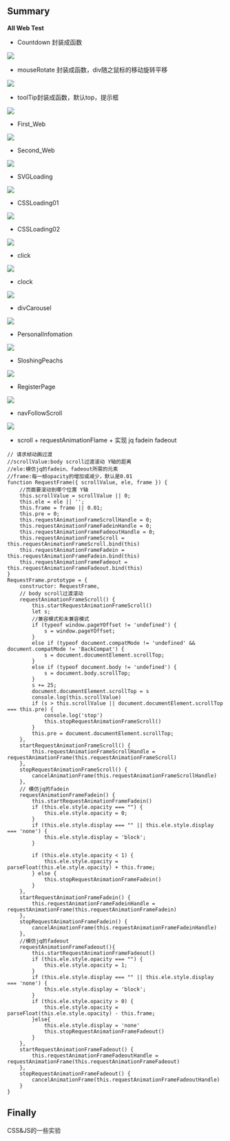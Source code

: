 ## Summary
**All Web Test**

* Countdown 封装成函数

![](IllustrateImg/Countdown.gif)

* mouseRotate 封装成函数，div随之鼠标的移动旋转平移

![](IllustrateImg/mouseRotate.gif)

* toolTip封装成函数，默认top，提示框

![](IllustrateImg/toolTip.gif)

* First_Web

![](IllustrateImg/first.gif)

* Second_Web

![](IllustrateImg/second.gif)

* SVGLoading

![](IllustrateImg/SVGLoading.gif)

* CSSLoading01

![](IllustrateImg/CSSLoading01.gif)

* CSSLoading02

![](IllustrateImg/CSSLoading02.gif)

* click

![](IllustrateImg/click&ripple.gif)

* clock

![](IllustrateImg/clock.gif)

* divCarousel

![](IllustrateImg/divCauousel.gif)

* PersonalInfomation

![](IllustrateImg/PersonalInfomation.gif)

* SloshingPeachs

![](IllustrateImg/SloshingPeachs.gif)

* RegisterPage

![](IllustrateImg/Register.gif)

* navFollowScroll

![](IllustrateImg/navScroll.gif)

* scroll + requestAnimationFlame + 实现 jq fadein fadeout

```
// 请求帧动画过渡
//scrollValue:body scroll过渡滚动 Y轴的距离
//ele:模仿jq的fadein、fadeout所需的元素
//frame:每一帧opacity的增加或减少，默认是0.01
function RequestFrame({ scrollValue, ele, frame }) {
    //页面要滚动到哪个位置 Y轴
    this.scrollValue = scrollValue || 0;
    this.ele = ele || '';
    this.frame = frame || 0.01;
    this.pre = 0;
    this.requestAnimationFrameScrollHandle = 0;
    this.requestAnimationFrameFadeinHandle = 0;
    this.requestAnimationFrameFadeoutHandle = 0;
    this.requestAnimationFrameScroll = this.requestAnimationFrameScroll.bind(this)
    this.requestAnimationFrameFadein = this.requestAnimationFrameFadein.bind(this)
    this.requestAnimationFrameFadeout = this.requestAnimationFrameFadeout.bind(this)
}
RequestFrame.prototype = {
    constructor: RequestFrame,
    // body scroll过渡滚动
    requestAnimationFrameScroll() {
        this.startRequestAnimationFrameScroll()
        let s;
        //兼容模式和未兼容模式
        if (typeof window.pageYOffset != 'undefined') {
            s = window.pageYOffset;
        }
        else if (typeof document.compatMode != 'undefined' && document.compatMode != 'BackCompat') {
            s = document.documentElement.scrollTop;
        }
        else if (typeof document.body != 'undefined') {
            s = document.body.scrollTop;
        }
        s += 25;
        document.documentElement.scrollTop = s
        console.log(this.scrollValue)
        if (s > this.scrollValue || document.documentElement.scrollTop === this.pre) {
            console.log('stop')
            this.stopRequestAnimationFrameScroll()
        }
        this.pre = document.documentElement.scrollTop;
    },
    startRequestAnimationFrameScroll() {
        this.requestAnimationFrameScrollHandle = requestAnimationFrame(this.requestAnimationFrameScroll)
    },
    stopRequestAnimationFrameScroll() {
        cancelAnimationFrame(this.requestAnimationFrameScrollHandle)
    },
    // 模仿jq的fadein
    requestAnimationFrameFadein() {
        this.startRequestAnimationFrameFadein()
        if (this.ele.style.opacity === "") {
            this.ele.style.opacity = 0;
        }
        if (this.ele.style.display === "" || this.ele.style.display === 'none') {
            this.ele.style.display = 'block';
        }

        if (this.ele.style.opacity < 1) {
            this.ele.style.opacity = parseFloat(this.ele.style.opacity) + this.frame;
        } else {
            this.stopRequestAnimationFrameFadein()
        }
    },
    startRequestAnimationFrameFadein() {
        this.requestAnimationFrameFadeinHandle = requestAnimationFrame(this.requestAnimationFrameFadein)
    },
    stopRequestAnimationFrameFadein() {
        cancelAnimationFrame(this.requestAnimationFrameFadeinHandle)
    },
    //模仿jq的fadeout
    requestAnimationFrameFadeout(){
        this.startRequestAnimationFrameFadeout()
        if (this.ele.style.opacity === "") {
            this.ele.style.opacity = 1;
        }
        if (this.ele.style.display === "" || this.ele.style.display === 'none') {
            this.ele.style.display = 'block';
        }
        if (this.ele.style.opacity > 0) {
            this.ele.style.opacity = parseFloat(this.ele.style.opacity) - this.frame;
        }else{
            this.ele.style.display = 'none'
            this.stopRequestAnimationFrameFadeout()
        }
    },
    startRequestAnimationFrameFadeout() {
        this.requestAnimationFrameFadeoutHandle = requestAnimationFrame(this.requestAnimationFrameFadeout)
    },
    stopRequestAnimationFrameFadeout() {
        cancelAnimationFrame(this.requestAnimationFrameFadeoutHandle)
    }
}
```
Finally
-----
CSS&JS的一些实验
